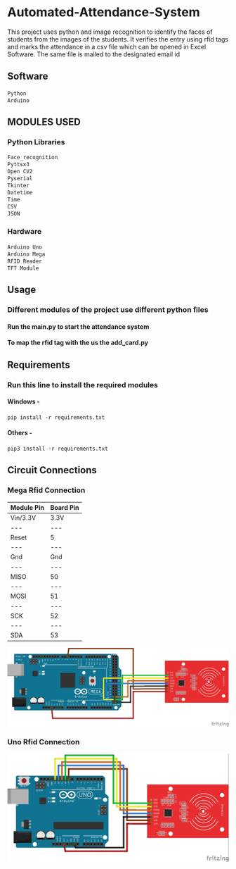 # Automated-Attendance-System

This project uses python and image recognition to identify the faces of students from the images of the students. It verifies the entry using rfid tags and marks the attendance in a csv file which can be opened in Excel Software. The same file is mailed to the designated email id

## Software

    Python
    Arduino

## MODULES USED

### Python Libraries

    Face_recognition
    Pyttsx3
    Open CV2
    Pyserial
    Tkinter
    Datetime
    Time
    CSV
    JSON

### Hardware

    Arduino Uno
    Arduino Mega
    RFID Reader
    TFT Module

## Usage

### Different modules of the project use different python files  

#### Run the main.py to start the attendance system

#### To map the rfid tag with the us the add_card.py

## Requirements

### Run this line to install the required modules

#### Windows -

    pip install -r requirements.txt

#### Others -

    pip3 install -r requirements.txt

## Circuit Connections

### Mega Rfid Connection

| Module Pin | Board Pin |
|    ---     |    ---    |
|  Vin/3.3V  |    3.3V   |
|    ---     |    ---    |
|   Reset    |     5     |
|    ---     |    ---    |
|    Gnd     |    Gnd    |
|    ---     |    ---    |
|   MISO     |    50     |
|    ---     |    ---    |
|   MOSI     |    51     |
|    ---     |    ---    |
|    SCK     |    52     |
|    ---     |    ---    |
|    SDA     |    53     |

![Mega](<https://github.com/shabesa/Automated-Attendance-System/blob/main/circuit/rfid_mega.jpg?raw=true>)

### Uno Rfid Connection

![Uno](<https://github.com/shabesa/Automated-Attendance-System/blob/main/circuit/rfid_uno.jpg?raw=true>)

